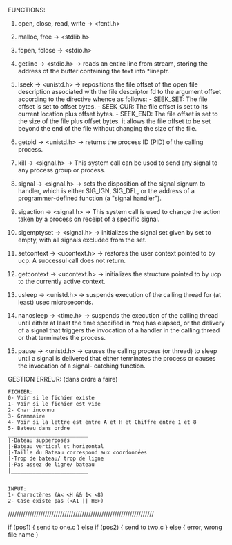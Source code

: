 FUNCTIONS:

1. open, close, read, write
    -> <fcntl.h>

2. malloc, free
    -> <stdlib.h>

3. fopen, fclose
    -> <stdio.h>

4. getline
    -> <stdio.h>
    -> reads an entire line from stream, storing the address
       of the buffer containing the text into *lineptr.

5. lseek
    -> <unistd.h>
    -> repositions  the file offset of the open file description associated with
       the file descriptor fd to the argument offset according to the directive whence as
       follows:
                - SEEK_SET: The file offset is set to offset bytes.
                - SEEK_CUR: The file offset is set to its current location plus offset bytes.
                - SEEK_END: The file offset is set to the size of the file plus offset bytes.
        it allows the file offset to be set beyond the end of the file without changing the size of the file.

6. getpid
    -> <unistd.h>
    -> returns the process ID (PID) of the calling process.

7. kill
    -> <signal.h>
    -> This system  call  can  be used to send any signal to any process group or process.

8. signal
    -> <signal.h>
    -> sets  the  disposition  of the signal signum to handler, which is either
       SIG_IGN, SIG_DFL, or the address of a programmer-defined function (a "signal  handler").

9. sigaction
    -> <signal.h>
    -> This system call is used to change the action taken by a process on receipt of a specific signal.

10. sigemptyset
    -> <signal.h>
    -> initializes the signal set given by set to empty, with  all  signals
       excluded from the set.

11. setcontext
    -> <ucontext.h>
    -> restores the user context pointed to by ucp.  A successul call does not return.

12. getcontext
    -> <ucontext.h>
    -> initializes the structure pointed to by ucp to the  currently active context.

13. usleep
    -> <unistd.h>
    -> suspends execution of the calling thread for (at least) usec microseconds.

14. nanosleep
    -> <time.h>
    -> suspends the execution of the calling thread until either at least the
       time specified in *req has elapsed, or the delivery of a signal that triggers  the
       invocation of a handler in the calling thread or that terminates the process.

15. pause
    -> <unistd.h>
    -> causes  the calling process (or thread) to sleep until a signal is delivered 
       that either terminates the process or causes  the  invocation  of  a  signal-
       catching function.


GESTION ERREUR: (dans ordre à faire)

    FICHIER:
    0- Voir si le fichier existe
    1- Voir si le fichier est vide
    2- Char inconnu 
    3- Grammaire
    4- Voir si la lettre est entre A et H et Chiffre entre 1 et 8
    5- Bateau dans ordre
    __________________________
    |-Bateau supperposés
    |-Bateau vertical et horizontal
    |-Taille du Bateau correspond aux coordonnées
    |-Trop de bateau/ trop de ligne
    |-Pas assez de ligne/ bateau
    |_________________________


    INPUT:
    1- Charactères (A< <H && 1< <8)
    2- Case existe pas (<A1 || H8>)
    
///////////////////////////////////////////////////////////////////

if (pos1) {
    send to one.c
} else if (pos2) {
    send to two.c
} else {
    error, wrong file name
}
